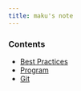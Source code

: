 ```yaml
---
title: maku's note
---
```


### Contents
* [Best Practices](/bestpractice/)
* [Program](/program/)
* [Git](/git/)
